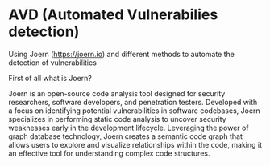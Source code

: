 # AVD (Automated Vulnerabilies detection)
Using Joern (https://joern.io) and different methods to automate the detection of vulnerabilities

First of all what is Joern? 

Joern is an open-source code analysis tool designed for security researchers, software developers, and penetration testers. Developed with a focus on identifying potential vulnerabilities in software codebases, Joern specializes in performing static code analysis to uncover security weaknesses early in the development lifecycle. Leveraging the power of graph database technology, Joern creates a semantic code graph that allows users to explore and visualize relationships within the code, making it an effective tool for understanding complex code structures.


